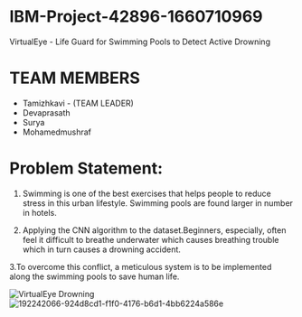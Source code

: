 # IBM-Project-42896-1660710969
VirtualEye - Life Guard for Swimming Pools to Detect Active Drowning
# TEAM MEMBERS
- Tamizhkavi   - (TEAM LEADER) 
- Devaprasath    
- Surya
- Mohamedmushraf

# Problem Statement:
 1. Swimming is one of the best exercises that helps people to reduce stress in this urban lifestyle. Swimming pools are found larger in number in hotels.

 2. Applying the CNN algorithm to the dataset.Beginners, especially, often feel it difficult to breathe underwater which causes breathing trouble which in turn causes a    drowning accident.

 3.To overcome this conflict, a meticulous system is to be implemented along the swimming pools to save human life.
 
 ![VirtualEye Drowning](https://user-images.githubusercontent.com/114576475/200698506-fee2b6c7-bef4-4064-a8d5-8874f5110830.png)
![192242066-924d8cd1-f1f0-4176-b6d1-4bb6224a586e](https://user-images.githubusercontent.com/114576475/200698803-2c0b8dcc-0aae-4d86-b48f-005548600fa4.png)
